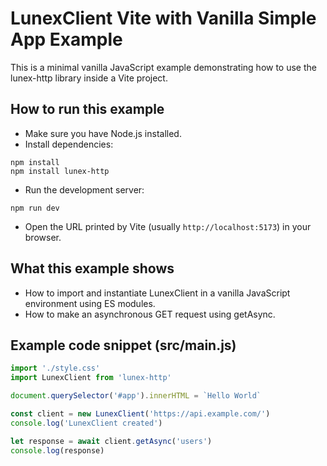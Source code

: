 # LunexClient Vite with Vanilla Simple App Example
This is a minimal vanilla JavaScript example demonstrating how to use the lunex-http library inside a Vite project.

## How to run this example
- Make sure you have Node.js installed.
- Install dependencies:
```
npm install
npm install lunex-http
```
- Run the development server:
```
npm run dev
```
- Open the URL printed by Vite (usually `http://localhost:5173`) in your browser.

## What this example shows
- How to import and instantiate LunexClient in a vanilla JavaScript environment using ES modules.
- How to make an asynchronous GET request using getAsync.

## Example code snippet (src/main.js)
```js
import './style.css'
import LunexClient from 'lunex-http'

document.querySelector('#app').innerHTML = `Hello World`

const client = new LunexClient('https://api.example.com/')
console.log('LunexClient created')

let response = await client.getAsync('users')
console.log(response)
```